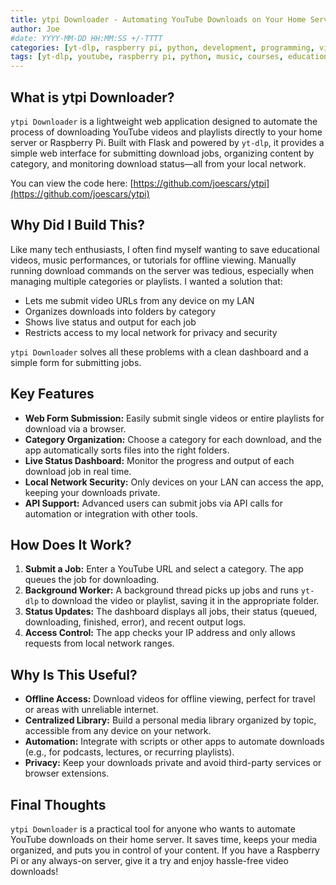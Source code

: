 ```yaml
---
title: ytpi Downloader - Automating YouTube Downloads on Your Home Server
author: Joe
#date: YYYY-MM-DD HH:MM:SS +/-TTTT
categories: [yt-dlp, raspberry pi, python, development, programming, video]
tags: [yt-dlp, youtube, raspberry pi, python, music, courses, education, concerts]     # TAG names should always be lowercase
---
```


## What is ytpi Downloader?

`ytpi Downloader` is a lightweight web application designed to automate the process of downloading YouTube videos and playlists directly to your home server or Raspberry Pi. Built with Flask and powered by `yt-dlp`, it provides a simple web interface for submitting download jobs, organizing content by category, and monitoring download status—all from your local network.

You can view the code here: [https://github.com/joescars/ytpi](https://github.com/joescars/ytpi)

## Why Did I Build This?

Like many tech enthusiasts, I often find myself wanting to save educational videos, music performances, or tutorials for offline viewing. Manually running download commands on the server was tedious, especially when managing multiple categories or playlists. I wanted a solution that:

- Lets me submit video URLs from any device on my LAN
- Organizes downloads into folders by category
- Shows live status and output for each job
- Restricts access to my local network for privacy and security

`ytpi Downloader` solves all these problems with a clean dashboard and a simple form for submitting jobs.

## Key Features

- **Web Form Submission:** Easily submit single videos or entire playlists for download via a browser.
- **Category Organization:** Choose a category for each download, and the app automatically sorts files into the right folders.
- **Live Status Dashboard:** Monitor the progress and output of each download job in real time.
- **Local Network Security:** Only devices on your LAN can access the app, keeping your downloads private.
- **API Support:** Advanced users can submit jobs via API calls for automation or integration with other tools.

## How Does It Work?

1. **Submit a Job:** Enter a YouTube URL and select a category. The app queues the job for downloading.
2. **Background Worker:** A background thread picks up jobs and runs `yt-dlp` to download the video or playlist, saving it in the appropriate folder.
3. **Status Updates:** The dashboard displays all jobs, their status (queued, downloading, finished, error), and recent output logs.
4. **Access Control:** The app checks your IP address and only allows requests from local network ranges.

## Why Is This Useful?

- **Offline Access:** Download videos for offline viewing, perfect for travel or areas with unreliable internet.
- **Centralized Library:** Build a personal media library organized by topic, accessible from any device on your network.
- **Automation:** Integrate with scripts or other apps to automate downloads (e.g., for podcasts, lectures, or recurring playlists).
- **Privacy:** Keep your downloads private and avoid third-party services or browser extensions.

## Final Thoughts

`ytpi Downloader` is a practical tool for anyone who wants to automate YouTube downloads on their home server. It saves time, keeps your media organized, and puts you in control of your content. If you have a Raspberry Pi or any always-on server, give it a try and enjoy hassle-free video downloads!
